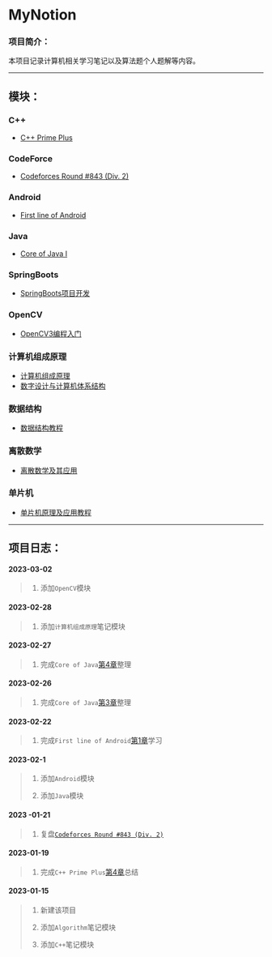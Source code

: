 # MyNotion
### 项目简介：
本项目记录计算机相关学习笔记以及算法题个人题解等内容。

---

## 模块：

### C++

* [C++ Prime Plus](https://github.com/TiredAce/MyNotion/tree/master/CPlusPlus/C%2B%2B%20Prime%20Plus/C%2B%2B%20Prime%20Plus)

### CodeForce

* [Codeforces Round #843 (Div. 2)](https://github.com/TiredAce/MyNotion/blob/master/Algorithm%E7%AC%94%E8%AE%B0/codeforces/Codeforces%20Round%20%23843%20(Div.%202)/Codeforces%20Round%20%23843%20(Div.%202).md)

### Android

* [First line of Android](https://github.com/TiredAce/MyNotion/tree/master/Android/%E7%AC%AC%E4%B8%80%E8%A1%8C%E4%BB%A3%E7%A0%81Android/%E7%AC%AC%E4%B8%80%E8%A1%8C%E4%BB%A3%E7%A0%81Android)

### Java

* [Core of Java I](https://github.com/TiredAce/MyNotion/tree/master/Java/Java%E6%A0%B8%E5%BF%83%E6%80%9D%E6%83%B3/Java%E6%A0%B8%E5%BF%83%E6%80%9D%E6%83%B3)

### SpringBoots

* [SpringBoots项目开发]()

### OpenCV

* [OpenCV3编程入门]()

### 计算机组成原理

* [计算机组成原理](https://github.com/TiredAce/MyNotion/tree/master/%E8%AE%A1%E7%BB%84/%E8%AE%A1%E7%AE%97%E6%9C%BA%E7%BB%84%E6%88%90%E5%8E%9F%E7%90%86/%E8%AE%A1%E7%AE%97%E6%9C%BA%E7%BB%84%E6%88%90%E5%8E%9F%E7%90%86)
* [数字设计与计算机体系结构](https://github.com/TiredAce/MyNotion/tree/master/%E8%AE%A1%E7%BB%84/%E6%95%B0%E5%AD%97%E8%AE%BE%E8%AE%A1%E4%B8%8E%E8%AE%A1%E7%AE%97%E6%9C%BA%E4%BD%93%E7%B3%BB%E7%BB%93%E6%9E%84/%E6%95%B0%E5%AD%97%E8%AE%BE%E8%AE%A1%E4%B8%8E%E8%AE%A1%E7%AE%97%E6%9C%BA%E7%BB%93%E6%9E%84%E4%BD%93%E7%B3%BB)

### 数据结构

* [数据结构教程]()

### 离散数学

* [离散数学及其应用]()

### 单片机

* [单片机原理及应用教程]()


---

## 项目日志：

#### 2023-03-02

>1. 添加`OpenCV`模块

#### 2023-02-28

>1. 添加`计算机组成原理`笔记模块

#### 2023-02-27

>1. 完成`Core of Java`[第4章](https://github.com/TiredAce/MyNotion/blob/master/Java/Java%E6%A0%B8%E5%BF%83%E6%80%9D%E6%83%B3/Java%E6%A0%B8%E5%BF%83%E6%80%9D%E6%83%B3/%E7%AC%AC4%E7%AB%A0%20%E5%AF%B9%E8%B1%A1%E4%B8%8E%E7%B1%BB.md)整理

#### 2023-02-26

>1. 完成`Core of Java`[第3章](https://github.com/TiredAce/MyNotion/blob/master/Java/Java%E6%A0%B8%E5%BF%83%E6%80%9D%E6%83%B3/Java%E6%A0%B8%E5%BF%83%E6%80%9D%E6%83%B3/%E7%AC%AC3%E7%AB%A0%20Java%E7%9A%84%E5%9F%BA%E6%9C%AC%E7%A8%8B%E5%BA%8F%E8%AE%BE%E8%AE%A1%E7%BB%93%E6%9E%84.md)整理

#### 2023-02-22

>1. 完成`First line of Android`[第1章](https://github.com/TiredAce/MyNotion/blob/master/Android/%E7%AC%AC%E4%B8%80%E8%A1%8C%E4%BB%A3%E7%A0%81Android/%E7%AC%AC%E4%B8%80%E8%A1%8C%E4%BB%A3%E7%A0%81Android/%E7%AC%AC1%E7%AB%A0%20%E7%AC%AC%E4%B8%80%E8%A1%8C%E4%BB%A3%E7%A0%81.md)学习

#### 2023-02-1

> 1. 添加`Android`模块
>
> 2. 添加`Java`模块

#### 2023 -01-21

>1. 复盘[`Codeforces Round #843 (Div. 2)`](https://github.com/TiredAce/MyNotion/blob/master/Algorithm/codeforces/Codeforces%20Round%20%23843%20(Div.%202)/Codeforces%20Round%20%23843%20(Div.%202).md)

#### 2023-01-19

>1. 完成`C++ Prime Plus`[第4章](https://github.com/TiredAce/MyNotion/blob/master/CPlusPlus/C%2B%2B%20Prime%20Plus/C%2B%2B%20Prime%20Plus/%E7%AC%AC4%E7%AB%A0%20%E5%A4%8D%E5%90%88%E7%B1%BB%E5%9E%8B.md)总结

#### 2023-01-15

> 1. 新建该项目
>
> 2. 添加`Algorithm`笔记模块
>
> 3. 添加`C++`笔记模块
